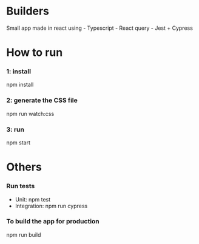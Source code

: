 # Builders

Small app made in react using 
    - Typescript
    - React query
    - Jest + Cypress


# How to run
### 1: install
npm install
### 2: generate the CSS file 
npm run watch:css
### 3: run 
npm start

# Others

### Run tests
 - Unit: npm test
 - Integration: npm run cypress
  
### To build the app for production
npm run build


